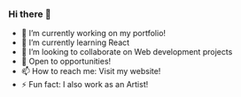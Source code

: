 ### Hi there 👋


- 🔭 I’m currently working on my portfolio!
- 🌱 I’m currently learning React
- 👯 I’m looking to collaborate on Web development projects
- 💬 Open to opportunities!
- 📫 How to reach me: Visit my website!
- ⚡ Fun fact: I also work as an Artist!

